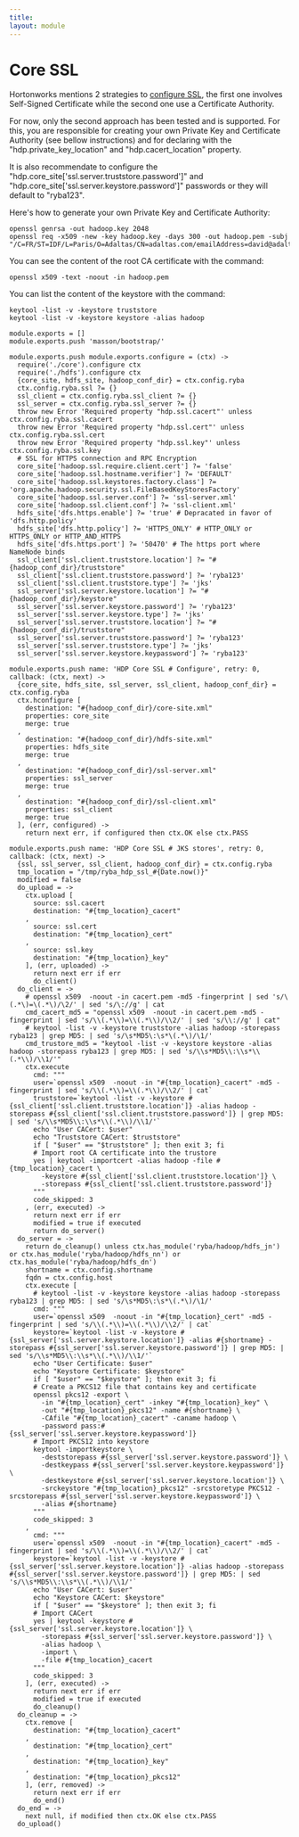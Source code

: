 ```yaml
---
title: 
layout: module
---
```


# Core SSL

Hortonworks mentions 2 strategies to [configure SSL][hdp_ssl], the first one
involves Self-Signed Certificate while the second one use a Certificate
Authority.

For now, only the second approach has been tested and is supported. For this, 
you are responsible for creating your own Private Key and Certificate Authority
(see bellow instructions) and for declaring with the 
"hdp.private\_key\_location" and "hdp.cacert\_location" property.

It is also recommendate to configure the 
"hdp.core\_site['ssl.server.truststore.password']" and 
"hdp.core\_site['ssl.server.keystore.password']" passwords or they will default to
"ryba123".

Here's how to generate your own Private Key and Certificate Authority:

```
openssl genrsa -out hadoop.key 2048
openssl req -x509 -new -key hadoop.key -days 300 -out hadoop.pem -subj "/C=FR/ST=IDF/L=Paris/O=Adaltas/CN=adaltas.com/emailAddress=david@adaltas.com"
```

You can see the content of the root CA certificate with the command:

```
openssl x509 -text -noout -in hadoop.pem
```

You can list the content of the keystore with the command:

```
keytool -list -v -keystore truststore
keytool -list -v -keystore keystore -alias hadoop
```

    module.exports = []
    module.exports.push 'masson/bootstrap/'

    module.exports.push module.exports.configure = (ctx) ->
      require('./core').configure ctx
      require('./hdfs').configure ctx
      {core_site, hdfs_site, hadoop_conf_dir} = ctx.config.ryba
      ctx.config.ryba.ssl ?= {}
      ssl_client = ctx.config.ryba.ssl_client ?= {}
      ssl_server = ctx.config.ryba.ssl_server ?= {}
      throw new Error 'Required property "hdp.ssl.cacert"' unless ctx.config.ryba.ssl.cacert
      throw new Error 'Required property "hdp.ssl.cert"' unless ctx.config.ryba.ssl.cert
      throw new Error 'Required property "hdp.ssl.key"' unless ctx.config.ryba.ssl.key
      # SSL for HTTPS connection and RPC Encryption
      core_site['hadoop.ssl.require.client.cert'] ?= 'false'
      core_site['hadoop.ssl.hostname.verifier'] ?= 'DEFAULT'
      core_site['hadoop.ssl.keystores.factory.class'] ?= 'org.apache.hadoop.security.ssl.FileBasedKeyStoresFactory'
      core_site['hadoop.ssl.server.conf'] ?= 'ssl-server.xml'
      core_site['hadoop.ssl.client.conf'] ?= 'ssl-client.xml'
      hdfs_site['dfs.https.enable'] ?= 'true' # Depracated in favor of 'dfs.http.policy'
      hdfs_site['dfs.http.policy'] ?= 'HTTPS_ONLY' # HTTP_ONLY or HTTPS_ONLY or HTTP_AND_HTTPS
      hdfs_site['dfs.https.port'] ?= '50470' # The https port where NameNode binds
      ssl_client['ssl.client.truststore.location'] ?= "#{hadoop_conf_dir}/truststore"
      ssl_client['ssl.client.truststore.password'] ?= 'ryba123'
      ssl_client['ssl.client.truststore.type'] ?= 'jks'
      ssl_server['ssl.server.keystore.location'] ?= "#{hadoop_conf_dir}/keystore"
      ssl_server['ssl.server.keystore.password'] ?= 'ryba123'
      ssl_server['ssl.server.keystore.type'] ?= 'jks'
      ssl_server['ssl.server.truststore.location'] ?= "#{hadoop_conf_dir}/truststore"
      ssl_server['ssl.server.truststore.password'] ?= 'ryba123'
      ssl_server['ssl.server.truststore.type'] ?= 'jks'
      ssl_server['ssl.server.keystore.keypassword'] ?= 'ryba123'

    module.exports.push name: 'HDP Core SSL # Configure', retry: 0, callback: (ctx, next) ->
      {core_site, hdfs_site, ssl_server, ssl_client, hadoop_conf_dir} = ctx.config.ryba
      ctx.hconfigure [
        destination: "#{hadoop_conf_dir}/core-site.xml"
        properties: core_site
        merge: true
      ,
        destination: "#{hadoop_conf_dir}/hdfs-site.xml"
        properties: hdfs_site
        merge: true
      ,
        destination: "#{hadoop_conf_dir}/ssl-server.xml"
        properties: ssl_server
        merge: true
      ,
        destination: "#{hadoop_conf_dir}/ssl-client.xml"
        properties: ssl_client
        merge: true
      ], (err, configured) ->
        return next err, if configured then ctx.OK else ctx.PASS

    module.exports.push name: 'HDP Core SSL # JKS stores', retry: 0, callback: (ctx, next) ->
      {ssl, ssl_server, ssl_client, hadoop_conf_dir} = ctx.config.ryba
      tmp_location = "/tmp/ryba_hdp_ssl_#{Date.now()}"
      modified = false
      do_upload = ->
        ctx.upload [
          source: ssl.cacert
          destination: "#{tmp_location}_cacert"
        ,
          source: ssl.cert
          destination: "#{tmp_location}_cert"
        ,
          source: ssl.key
          destination: "#{tmp_location}_key"
        ], (err, uploaded) ->
          return next err if err
          do_client()
      do_client = ->
        # openssl x509  -noout -in cacert.pem -md5 -fingerprint | sed 's/\(.*\)=\(.*\)/\2/' | sed 's/\://g' | cat
        cmd_cacert_md5 = "openssl x509  -noout -in cacert.pem -md5 -fingerprint | sed 's/\\(.*\\)=\\(.*\\)/\\2/' | sed 's/\\://g' | cat"
        # keytool -list -v -keystore truststore -alias hadoop -storepass ryba123 | grep MD5: | sed 's/\s*MD5\:\s*\(.*\)/\1/'
        cmd_trustore_md5 = "keytool -list -v -keystore keystore -alias hadoop -storepass ryba123 | grep MD5: | sed 's/\\s*MD5\\:\\s*\\(.*\\)/\\1/'"
        ctx.execute
          cmd: """
          user=`openssl x509  -noout -in "#{tmp_location}_cacert" -md5 -fingerprint | sed 's/\\(.*\\)=\\(.*\\)/\\2/' | cat`
          truststore=`keytool -list -v -keystore #{ssl_client['ssl.client.truststore.location']} -alias hadoop -storepass #{ssl_client['ssl.client.truststore.password']} | grep MD5: | sed 's/\\s*MD5\\:\\s*\\(.*\\)/\\1/'`
          echo "User CACert: $user"
          echo "Truststore CACert: $truststore"
          if [ "$user" == "$truststore" ]; then exit 3; fi
          # Import root CA certificate into the trustore
          yes | keytool -importcert -alias hadoop -file #{tmp_location}_cacert \
            -keystore #{ssl_client['ssl.client.truststore.location']} \
            -storepass #{ssl_client['ssl.client.truststore.password']}
          """
          code_skipped: 3
        , (err, executed) ->
          return next err if err
          modified = true if executed
          return do_server()
      do_server = ->
        return do_cleanup() unless ctx.has_module('ryba/hadoop/hdfs_jn') or ctx.has_module('ryba/hadoop/hdfs_nn') or ctx.has_module('ryba/hadoop/hdfs_dn')
        shortname = ctx.config.shortname
        fqdn = ctx.config.host
        ctx.execute [
          # keytool -list -v -keystore keystore -alias hadoop -storepass ryba123 | grep MD5: | sed 's/\s*MD5\:\s*\(.*\)/\1/'
          cmd: """
          user=`openssl x509  -noout -in "#{tmp_location}_cert" -md5 -fingerprint | sed 's/\\(.*\\)=\\(.*\\)/\\2/' | cat`
          keystore=`keytool -list -v -keystore #{ssl_server['ssl.server.keystore.location']} -alias #{shortname} -storepass #{ssl_server['ssl.server.keystore.password']} | grep MD5: | sed 's/\\s*MD5\\:\\s*\\(.*\\)/\\1/'`
          echo "User Certificate: $user"
          echo "Keystore Certificate: $keystore"
          if [ "$user" == "$keystore" ]; then exit 3; fi
          # Create a PKCS12 file that contains key and certificate
          openssl pkcs12 -export \
            -in "#{tmp_location}_cert" -inkey "#{tmp_location}_key" \
            -out "#{tmp_location}_pkcs12" -name #{shortname} \
            -CAfile "#{tmp_location}_cacert" -caname hadoop \
            -password pass:#{ssl_server['ssl.server.keystore.keypassword']}
          # Import PKCS12 into keystore
          keytool -importkeystore \
            -deststorepass #{ssl_server['ssl.server.keystore.password']} \
            -destkeypass #{ssl_server['ssl.server.keystore.keypassword']} \
            -destkeystore #{ssl_server['ssl.server.keystore.location']} \
            -srckeystore "#{tmp_location}_pkcs12" -srcstoretype PKCS12 -srcstorepass #{ssl_server['ssl.server.keystore.keypassword']} \
            -alias #{shortname}
          """
          code_skipped: 3
        ,
          cmd: """
          user=`openssl x509  -noout -in "#{tmp_location}_cacert" -md5 -fingerprint | sed 's/\\(.*\\)=\\(.*\\)/\\2/' | cat`
          keystore=`keytool -list -v -keystore #{ssl_server['ssl.server.keystore.location']} -alias hadoop -storepass #{ssl_server['ssl.server.keystore.password']} | grep MD5: | sed 's/\\s*MD5\\:\\s*\\(.*\\)/\\1/'`
          echo "User CACert: $user"
          echo "Keystore CACert: $keystore"
          if [ "$user" == "$keystore" ]; then exit 3; fi
          # Import CACert
          yes | keytool -keystore #{ssl_server['ssl.server.keystore.location']} \
            -storepass #{ssl_server['ssl.server.keystore.password']} \
            -alias hadoop \
            -import \
            -file #{tmp_location}_cacert
          """
          code_skipped: 3
        ], (err, executed) ->
          return next err if err
          modified = true if executed
          do_cleanup()
      do_cleanup = ->
        ctx.remove [
          destination: "#{tmp_location}_cacert"
        ,
          destination: "#{tmp_location}_cert"
        ,
          destination: "#{tmp_location}_key"
        ,
          destination: "#{tmp_location}_pkcs12"
        ], (err, removed) ->
          return next err if err
          do_end()
      do_end = ->
        next null, if modified then ctx.OK else ctx.PASS
      do_upload()


[hdp_ssl]: http://docs.hortonworks.com/HDPDocuments/HDP2/HDP-2.1-latest/bk_reference/content/ch_wire-https.html






